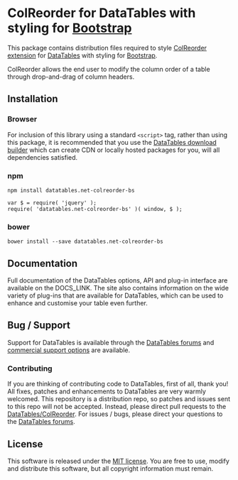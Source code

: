 # ColReorder for DataTables with styling for [Bootstrap](http://getbootstrap.com/)

This package contains distribution files required to
style [ColReorder extension](https://datatables.net/extensions/colreorder) for [DataTables](https://datatables.net/)
with styling for [Bootstrap](http://getbootstrap.com/).

ColReorder allows the end user to modify the column order of a table through drop-and-drag of column headers.

## Installation

### Browser

For inclusion of this library using a standard `<script>` tag, rather than using this package, it is recommended that
you use the [DataTables download builder](//datatables.net/download) which can create CDN or locally hosted packages for
you, will all dependencies satisfied.

### npm

```
npm install datatables.net-colreorder-bs
```

```
var $ = require( 'jquery' );
require( 'datatables.net-colreorder-bs' )( window, $ );
```

### bower

```
bower install --save datatables.net-colreorder-bs
```

## Documentation

Full documentation of the DataTables options, API and plug-in interface are available on the DOCS_LINK. The site also
contains information on the wide variety of plug-ins that are available for DataTables, which can be used to enhance and
customise your table even further.

## Bug / Support

Support for DataTables is available through the [DataTables forums](//datatables.net/forums)
and [commercial support options](//datatables.net/support) are available.

### Contributing

If you are thinking of contributing code to DataTables, first of all, thank you! All fixes, patches and enhancements to
DataTables are very warmly welcomed. This repository is a distribution repo, so patches and issues sent to this repo
will not be accepted. Instead, please direct pull requests to
the [DataTables/ColReorder](http://github.com/DataTables/ColReorder). For issues / bugs, please direct your questions to
the [DataTables forums](//datatables.net/forums).

## License

This software is released under the [MIT license](//datatables.net/license). You are free to use, modify and distribute
this software, but all copyright information must remain.
